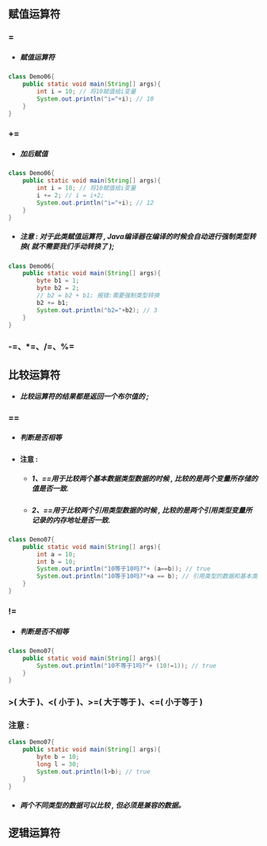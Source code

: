 ## 赋值运算符

### =

* ##### 赋值运算符

```java
class Demo06{
    public static void main(String[] args){
        int i = 10; // 将10赋值给i变量
        System.out.println("i="+i); // 10
    }
}
```

### +=

* ##### 加后赋值

```java
class Demo06{
    public static void main(String[] args){
        int i = 10; // 将10赋值给i变量
        i += 2; // i = i+2;
        System.out.println("i="+i); // 12
    }
}
```

* ##### 注意 : 对于此类赋值运算符 , Java编译器在编译的时候会自动进行强制类型转换\( 就不需要我们手动转换了 \);

```java
class Demo06{
    public static void main(String[] args){
        byte b1 = 1;
        byte b2 = 2;
        // b2 = b2 + b1; 报错:需要强制类型转换
        b2 += b1;
        System.out.println("b2="+b2); // 3
    }
}
```

### -=、\*=、/=、%=

## 比较运算符

* ##### 比较运算符的结果都是返回一个布尔值的 ;

### ==

* ##### 判断是否相等
* #### 注意 :

  * ##### 1、==用于比较两个基本数据类型数据的时候 , 比较的是两个变量所存储的值是否一致.
  * ##### 2、==用于比较两个引用类型数据的时候 , 比较的是两个引用类型变量所记录的内存地址是否一致.

```java
class Demo07{
    public static void main(String[] args){
        int a = 10;
        int b = 10;
        System.out.println("10等于10吗?"+ (a==b)); // true
        System.out.println("10等于10吗?"+a == b); // 引用类型的数据和基本类型的数据不能比较(报错)
    }
}
```

### !=

* ##### 判断是否不相等

```java
class Demo07{
    public static void main(String[] args){
        System.out.println("10不等于1吗?"+ (10!=1)); // true
    }
}
```

### &gt;\( 大于 \)、&lt;\( 小于 \)、&gt;=\( 大于等于 \)、&lt;=\( 小于等于 \)

### 注意 :

```java
class Demo07{
    public static void main(String[] args){
        byte b = 10;
        long l = 30;
        System.out.println(l>b); // true
    }
}
```

* ##### 两个不同类型的数据可以比较 , 但必须是兼容的数据。

## 逻辑运算符



